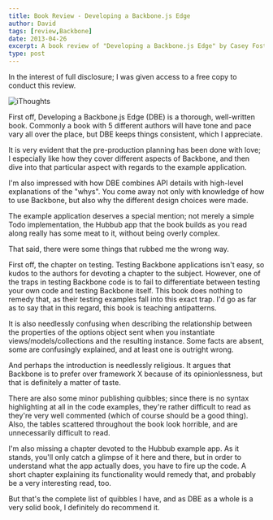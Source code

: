 ```yaml
---
title: Book Review - Developing a Backbone.js Edge
author: David
tags: [review,Backbone]
date: 2013-04-26
excerpt: A book review of "Developing a Backbone.js Edge" by Casey Foster et al
type: post
---
```


In the interest of full disclosure; I was given access to a free copy to conduct this review.

![iThoughts](../../img/backbonejsedge.jpg)

First off, Developing a Backbone.js Edge (DBE) is a thorough, well-written book. Commonly a book with 5 different authors will have tone and pace vary all over the place, but DBE keeps things consistent, which I appreciate.

It is very evident that the pre-production planning has been done with love; I especially like how they cover different aspects of Backbone, and then dive into that particular aspect with regards to the example application.

I'm also impressed with how DBE combines API details with high-level explanations of the "whys". You come away not only with knowledge of how to use Backbone, but also why the different design choices were made.

The example application deserves a special mention; not merely a simple Todo implementation, the Hubbub app that the book builds as you read along really has some meat to it, without being overly complex.

That said, there were some things that rubbed me the wrong way.

First off, the chapter on testing. Testing Backbone applications isn't easy, so kudos to the authors for devoting a chapter to the subject. However, one of the traps in testing Backbone code is to fail to differentiate between testing your own code and testing Backbone itself. This book does nothing to remedy that, as their testing examples fall into this exact trap. I'd go as far as to say that in this regard, this book is teaching antipatterns.

It is also needlessly confusing when describing the relationship between the properties of the options object sent when you instantiate views/models/collections and the resulting instance. Some facts are absent, some are confusingly explained, and at least one is outright wrong.

And perhaps the introduction is needlessly religious. It argues that Backbone is to prefer over framework X because of its opinionlessness, but that is definitely a matter of taste.

There are also some minor publishing quibbles; since there is no syntax highlighting at all in the code examples, they're rather difficult to read as they're very well commented (which of course should be a good thing). Also, the tables scattered throughout the book look horrible, and are unnecessarily difficult to read.

I'm also missing a chapter devoted to the Hubbub example app. As it stands, you'll only catch a glimpse of it here and there, but in order to understand what the app actually does, you have to fire up the code. A short chapter explaining its functionality would remedy that, and probably be a very interesting read, too.

But that's the complete list of quibbles I have, and as DBE as a whole is a very solid book, I definitely do recommend it.
